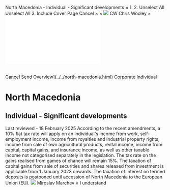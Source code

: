 North Macedonia - Individual - Significant developments
×
1.
2.
Unselect All
Unselect All
3.
Include Cover Page
Cancel
×
×
![](../../-/media/world-wide-tax-summaries/attachments/global---chris-wooley.ashx%3Frev=ac5e5f3223b34096b1afc2a6009c7320&revision=ac5e5f32-23b3-4096-b1af-c2a6009c7320&hash=859B7ADC84DC2CBEC9760E9E6EE7DE6D0A8BFCDF)
CW
Chris Wooley
×
![](significant-developments.html)
######
Cancel
Send
Overview](../../north-macedonia.html)
Corporate
Individual
# North Macedonia
## Individual - Significant developments
Last reviewed - 18 February 2025
According to the recent amendments, a 10% flat tax rate will apply on an individual's income from work, self-employment income, income from royalties and industrial property rights, income from sale of own agricultural products, rental income, income from capital, capital gains, and insurance income, as well as other taxable income not categorised separately in the legislation. The tax rate on the gains realised from games of chance will remain 15%.
The taxation of capital gains from sale of securities and shares released from investment is applicable from 1 January 2023 onwards. The taxation of interest on termed deposits is postponed until accession of North Macedonia to the European Union (EU).
![](../../-/media/world-wide-tax-summaries/northmacedoniamiroslav-marchevnorth-macedonia--miroslav-marchevjpg20210120171650340.ashx%3Frev=03dbeb07d57945a381f73ee8fb23b448&revision=03dbeb07-d579-45a3-81f7-3ee8fb23b448&hash=432F8B0920E5EB9EA60C0D4C9D5F18608B409BFB)
Miroslav Marchev
×
I understand